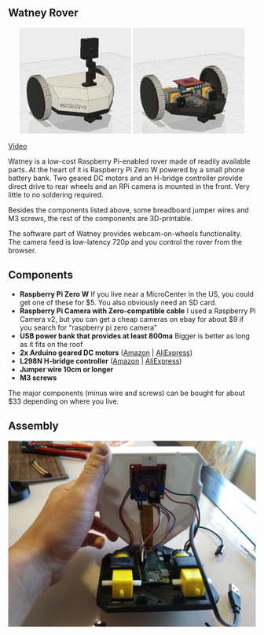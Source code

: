 Watney Rover
------------


<p align="center">
  <img width="45%" height="auto" src="images/watney.png?raw=true">
  <img width="45%" height="auto" src="images/watney-nocover.png?raw=true">
</p>


[Video](https://i.imgur.com/vydmPej.gifv)


Watney is a low-cost Raspberry Pi-enabled rover made of readily available parts. At the heart of it is
Raspberry Pi Zero W powered by a small phone battery bank. Two geared DC motors and an H-bridge controller
provide direct drive to rear wheels and an RPi camera is mounted in the front.
Very little to no soldering required.


Besides the components listed above, some breadboard jumper wires and M3
screws, the rest of the components are 3D-printable.

The software part of Watney provides webcam-on-wheels functionality. The camera feed is low-latency 720p and you control the rover from the browser.


Components
------------


* **Raspberry Pi Zero W**
If you live near a MicroCenter in the US, you could get one of these for $5. You also obviously need an SD card.
* **Raspberry Pi Camera with Zero-compatible cable**
I used a Raspberry Pi Camera v2, but you can get a cheap cameras on ebay for about $9 if you search for "raspberry pi zero camera"
* **USB power bank that provides at least 800ma**
Bigger is better as long as it fits on the roof
* **2x Arduino geared DC motors** ([Amazon](http://a.co/7sPakWM) | [AliExpress](https://www.aliexpress.com/item/TT-Motor-Smart-Car-Robot-Gear-Motor-for-Arduino-Free-Shipping/32529098435.html))
* **L298N H-bridge controller** ([Amazon](http://a.co/1fvKKte) | [AliExpress](https://www.aliexpress.com/item/Free-Shipping-New-Dual-H-Bridge-DC-Stepper-Motor-Drive-Controller-Board-Module-L298N-MOTOR-DRIVER/32769190826.html))
* **Jumper wire 10cm or longer**
* **M3 screws**

The major components (minus wire and screws) can be bought for about $33 depending on where you live.


Assembly
--------
![Wiring](images/Wiring.jpg?raw=true)
